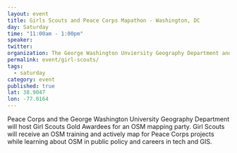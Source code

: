 ```yaml
---
layout: event
title: Girls Scouts and Peace Corps Mapathon - Washington, DC
day: Saturday
time: "11:00am - 1:00pm"
speaker: 
twitter: 
organization: The George Washington Unviersity Geography Department and Peace Corps
permalink: event/girl-scouts/
tags: 
  - saturday
category: event
published: true
lat: 38.9047
lon: -77.0164
---
```


Peace Corps and the George Washington University Geography Department will host Girl Scouts Gold Awardees for an OSM mapping party. Girl Scouts will receive an OSM training and actively map for Peace Corps projects while learning about OSM in public policy and careers in tech and GIS. 



 
